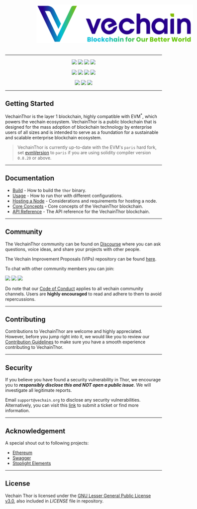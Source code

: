 <p align="center">
  <a href="https://www.vechain.org/vechainthor/">
    <picture style="padding: 80px;">
        <source srcset="docs/assets/banner-dark-mode.png"  media="(prefers-color-scheme: dark)" >
        <img src="docs/assets/banner-light-mode.png" style="padding: 20px;">
    </picture>
  </a>
</p>

---

<p align="center">
    <a href="https://golang.org"><img src="https://img.shields.io/github/go-mod/go-version/vechain/thor"/></a>
    <a href="https://github.com/vechain/thor/blob/master/LICENSE"><img src="https://img.shields.io/badge/License-LGPL%20v3-blue.svg"/></a>
    <img src="https://img.shields.io/github/commits-since/vechain/thor/latest" />
    <a href="https://hub.docker.com/r/vechain/thor"><img src="https://badgen.net/docker/pulls/vechain/thor?icon=docker&label=pulls"/></a>
</p>

<p align="center">
    <a href="https://goreportcard.com/report/github.com/vechain/thor" ><img src="https://goreportcard.com/badge/github.com/vechain/thor"/></a>
    <img src="https://github.com/vechain/thor/actions/workflows/on-master-commit.yaml/badge.svg"/>
    <img src="https://github.com/vechain/thor/actions/workflows/on-release.yaml/badge.svg"/>
    <a href="https://codecov.io/gh/vechain/thor"><img src="https://codecov.io/gh/vechain/thor/graph/badge.svg?token=NniVYY7IAD"/></a>
<p/>

<p align="center">
    <a href="https://discord.gg/vechain"><img src="https://img.shields.io/badge/Discord-5865F2?style=for-the-badge&logo=discord&logoColor=white" /></a>
    <a href="https://t.me/vechainandfriends"><img src="https://img.shields.io/badge/Telegram-2CA5E0?style=for-the-badge&logo=telegram&logoColor=white" /></a>
    <a href="https://www.reddit.com/r/Vechain"><img src="https://img.shields.io/badge/Reddit-FF4500?style=for-the-badge&logo=reddit&logoColor=white"/></a>
</p>

---

## Getting Started

VechainThor is the layer 1 blockchain, highly compatible with EVM<sup>*</sup>, which powers the vechain ecosystem.
VechainThor is a public blockchain that is designed for the mass adoption of blockchain technology by enterprise users
of all sizes and is intended to serve as a foundation for a sustainable and scalable enterprise blockchain ecosystem.

> VechainThor is currently up-to-date with the EVM's `paris` hard fork,
> set [evmVersion](https://docs.soliditylang.org/en/latest/using-the-compiler.html#setting-the-evm-version-to-target)
> to `paris` if you are using solidity compiler version `0.8.20` or above.
___

## Documentation

- [Build](./docs/build.md) - How to build the `thor` binary.
- [Usage](./docs/usage.md) - How to run thor with different configurations.
- [Hosting a Node](./docs/hosting-a-node.md) - Considerations and requirements for hosting a node.
- [Core Concepts](https://docs.vechain.org/core-concepts) - Core concepts of the VechainThor blockchain.
- [API Reference](https://mainnet.vechain.org) - The API reference for the VechainThor blockchain.

---

## Community

The VechainThor community can be found on [Discourse](https://vechain.discourse.group/) where you can ask questions,
voice ideas, and share your projects with other people.

The Vechain Improvement Proposals (VIPs) repository can be found [here](https://github.com/vechain/VIPs).

To chat with other community members you can join:

<p>
    <a href="https://discord.gg/vechain"><img src="https://img.shields.io/badge/Discord-5865F2?style=for-the-badge&logo=discord&logoColor=white" /></a>
    <a href="https://t.me/vechainandfriends"><img src="https://img.shields.io/badge/Telegram-2CA5E0?style=for-the-badge&logo=telegram&logoColor=white" /></a>
    <a href="https://www.reddit.com/r/Vechain"><img src="https://img.shields.io/badge/Reddit-FF4500?style=for-the-badge&logo=reddit&logoColor=white"/></a>
</p>

Do note that our [Code of Conduct](./docs/CODE_OF_CONDUCT.md) applies to all vechain community channels. Users are
**highly encouraged** to read and adhere to them to avoid repercussions.

---

## Contributing

Contributions to VechainThor are welcome and highly appreciated. However, before you jump right into it, we would like
you to review our [Contribution Guidelines](./docs/CONTRIBUTING.md) to make sure you have a smooth experience
contributing to VechainThor.

---

## Security

If you believe you have found a security vulnerability in Thor, we encourage you to **_responsibly disclose this and NOT
open a public issue_**. We will investigate all legitimate reports.

Email `support@vechain.org` to disclose any security vulnerabilities. Alternatively, you can visit
this [link](https://support.vechain.org/support/home) to submit a ticket or find more information.

---

## Acknowledgement

A special shout out to following projects:

* [Ethereum](https://github.com/ethereum)
* [Swagger](https://github.com/swagger-api)
* [Stoplight Elements](https://github.com/stoplightio/elements)

---

## License

Vechain Thor is licensed under the [GNU Lesser General Public License v3.0](https://www.gnu.org/licenses/lgpl-3.0.html),
also included in *LICENSE* file in repository.

